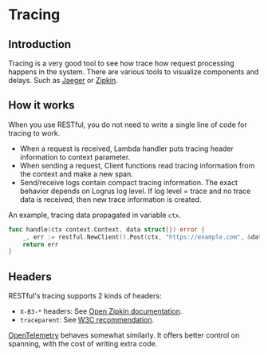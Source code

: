 # Tracing

## Introduction

Tracing is a very good tool to see how trace how request processing happens in the system.
There are various tools to visualize components and delays. Such as [Jaeger](https://www.jaegertracing.io/) or [Zipkin](https://zipkin.io/).

## How it works

When you use RESTful, you do not need to write a single line of code for tracing to work.

* When a request is received, Lambda handler puts tracing header information to context parameter.
* When sending a request, Client functions read tracing information from the context and make a new span.
* Send/receive logs contain compact tracing information. The exact behavior depends on Logrus log level.
  If log level = trace and no trace data is received, then new trace information is created.

An example, tracing data propagated in variable `ctx`.

```go
func handle(ctx context.Context, data struct{}) error {
    _, err := restful.NewClient().Post(ctx, "https://example.com", &data, nil)
    return err
}
```

## Headers

RESTful's tracing supports 2 kinds of headers:

* `X-B3-*` headers: See [Open Zipkin documentation](https://github.com/openzipkin/b3-propagation).
* `traceparent`: See [W3C recommendation](https://www.w3.org/TR/trace-context/).

[OpenTelemetry](https://opentelemetry.io/) behaves somewhat similarly.
It offers better control on spanning, with the cost of writing extra code.
